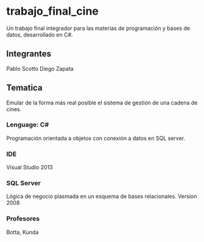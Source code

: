 # trabajo_final_cine
Un trabajo final integrador para las materias de programación y bases de datos, desarrollado en C#.

## Integrantes
Pablo Scotto
Diego Zapata

## Tematica
Emular de la forma más real posible el sistema de gestión de una cadena de cines.

### Lenguage: C&num;
Programación orientada a objetos con conexión a datos en SQL server.

### IDE
Visual Studio 2013

### SQL Server
Lógica de negocio plasmada en un esquema de bases relacionales.
Version 2008

### Profesores
Botta, Kunda
